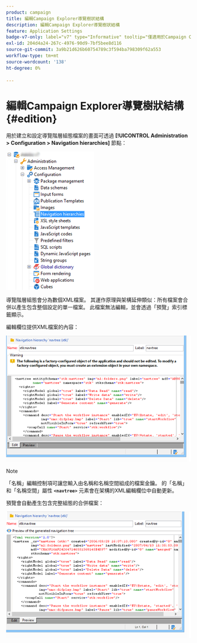 ```yaml
---
product: campaign
title: 編輯Campaign Explorer導覽樹狀結構
description: 編輯Campaign Explorer導覽樹狀結構
feature: Application Settings
badge-v7-only: label="v7" type="Informative" tooltip="僅適用於Campaign Classic v7"
exl-id: 204d4a24-267c-4976-90d9-7bf5bee8d116
source-git-commit: 3a9b21d626b60754789c3f594ba798309f62a553
workflow-type: tm+mt
source-wordcount: '138'
ht-degree: 0%

---
```



# 編輯Campaign Explorer導覽樹狀結構{#edition}

用於建立和設定導覽階層組態檔案的畫面可透過 **[!UICONTROL Administration > Configuration > Navigation hierarchies]** 節點：

![](assets/d_ncs_integration_navigation_arbo.png)

導覽階層組態會分為數個XML檔案。 其運作原理與架構延伸類似：所有檔案會合併以產生包含整個設定的單一檔案。 此檔案無法編輯，並會透過「預覽」索引標籤顯示。

編輯欄位提供XML檔案的內容：

![](assets/d_ncs_integration_navigation_edit.png)

>[!NOTE]
>
>「名稱」編輯控制項可讓您輸入由名稱和名稱空間組成的檔案金鑰。 的「名稱」和「名稱空間」屬性 **`<navtree>`** 元素會在架構的XML編輯欄位中自動更新。

預覽會自動產生包含完整組態的合併檔案：

![](assets/d_ncs_integration_navigation_preview.png)
